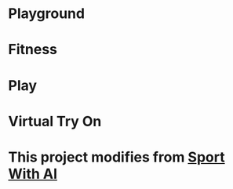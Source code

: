 # Playground

# Fitness

# Play

# Virtual Try On


# This project modifies from [Sport With AI](https://github.com/Furkan-Gulsen/Sport-With-AI)
